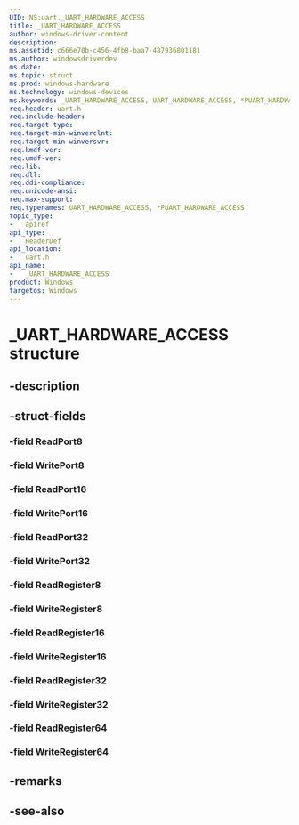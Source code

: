 ```yaml
---
UID: NS:uart._UART_HARDWARE_ACCESS
title: _UART_HARDWARE_ACCESS
author: windows-driver-content
description: 
ms.assetid: c666e70b-c456-4fb8-baa7-487936801181
ms.author: windowsdriverdev
ms.date: 
ms.topic: struct
ms.prod: windows-hardware
ms.technology: windows-devices
ms.keywords: _UART_HARDWARE_ACCESS, UART_HARDWARE_ACCESS, *PUART_HARDWARE_ACCESS, 
req.header: uart.h
req.include-header:
req.target-type:
req.target-min-winverclnt:
req.target-min-winversvr:
req.kmdf-ver:
req.umdf-ver:
req.lib:
req.dll:
req.ddi-compliance:
req.unicode-ansi:
req.max-support:
req.typenames: UART_HARDWARE_ACCESS, *PUART_HARDWARE_ACCESS
topic_type: 
-	apiref
api_type: 
-	HeaderDef
api_location: 
-	uart.h
api_name: 
-	_UART_HARDWARE_ACCESS
product: Windows
targetos: Windows
---
```


# _UART_HARDWARE_ACCESS structure

## -description


## -struct-fields

### -field ReadPort8
 
### -field WritePort8
 
### -field ReadPort16
 
### -field WritePort16
 
### -field ReadPort32
 
### -field WritePort32
 
### -field ReadRegister8
 
### -field WriteRegister8
 
### -field ReadRegister16
 
### -field WriteRegister16
 
### -field ReadRegister32
 
### -field WriteRegister32
 
### -field ReadRegister64
 
### -field WriteRegister64
 

## -remarks

## -see-also